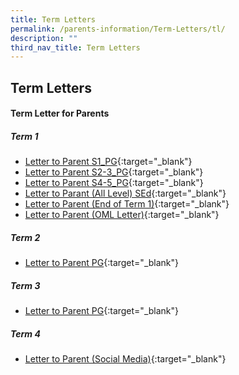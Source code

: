 ```yaml
---
title: Term Letters
permalink: /parents-information/Term-Letters/tl/
description: ""
third_nav_title: Term Letters
---
```

## Term Letters

#### Term Letter for Parents

##### Term 1
* [Letter to Parent S1_PG](/files/2023%20Letter%20to%20Parents%20S1_PG.pdf){:target="_blank"}<br>
* [Letter to Parent S2-3_PG](/files/2023%20Letter%20to%20Parents%20S2-3_PG.pdf){:target="_blank"}<br>
* [Letter to Parent S4-5_PG](/files/2023%20Letter%20to%20Parents%20S4-5_PG.pdf){:target="_blank"}<br>
* [Letter to Parant (All Level) SEd](/files/2023%20Letter%20to%20Parents%20(SEd).pdf){:target="_blank"}<br>
* [Letter to Parent (End of Term 1)](/files/2023%20End%20of%20Term%201_2023_for%20publication.pdf){:target="_blank"}<br>
* [Letter to Parent (OML Letter)](/files/jvs%20parent%20oml%20letter%203.pdf){:target="_blank"}

##### Term 2
* [Letter to Parent PG](/files/2023%20term%202%20parents%20letter_29%20may%202023.pdf){:target="_blank"}

##### Term 3
* [Letter to Parent PG](/files/2023%20term%203%20parent%20letter.pdf){:target="_blank"}

##### Term 4
* [Letter to Parent (Social Media)](/files/2023%20term%204%20social%20media.pdf){:target="_blank"}